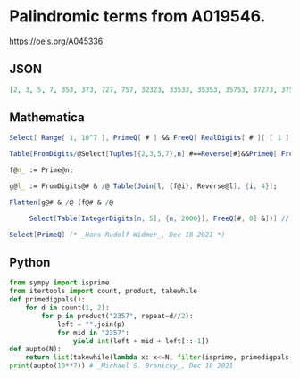 # Palindromic terms from A019546\.
https://oeis.org/A045336
## JSON
```JSON
[2, 3, 5, 7, 353, 373, 727, 757, 32323, 33533, 35353, 35753, 37273, 37573, 72227, 72727, 73237, 75557, 77377, 3222223, 3223223, 3233323, 3252523, 3272723, 3337333, 3353533, 3553553, 3722273, 3732373, 3773773, 7257527, 7327237, 7352537, 7527257, 7722277]
```
## Mathematica
```Mathematica
Select[ Range[ 1, 10^7 ], PrimeQ[ # ] && FreeQ[ RealDigits[ # ][ [ 1 ] ], 0 ] && FreeQ[ RealDigits[ # ][ [ 1 ] ], 1 ] && FreeQ[ RealDigits[ # ][ [ 1 ] ], 4 ] && FreeQ[ RealDigits[ # ][ [ 1 ] ], 6 ] && FreeQ[ RealDigits[ # ][ [ 1 ] ], 8 ] && FreeQ[ RealDigits[ # ][ [ 1 ] ], 9 ] && RealDigits[ # ][ [ 1 ] ] == Reverse[ RealDigits[ # ][ [ 1 ] ] ] & ]
```
```Mathematica
Table[FromDigits/@Select[Tuples[{2,3,5,7},n],#==Reverse[#]&&PrimeQ[ FromDigits[ #]]&],{n,12}]//Flatten (* _Harvey P. Dale_, Jun 19 2016 *)
```
```Mathematica
f@n_ := Prime@n;
```
```Mathematica
g@l_ := FromDigits@# & /@ Table[Join[l, {f@i}, Reverse@l], {i, 4}];
```
```Mathematica
Flatten[g@# & /@ (f@# & /@
```
```Mathematica
     Select[Table[IntegerDigits[n, 5], {n, 2000}], FreeQ[#, 0] &])] //
```
```Mathematica
Select[PrimeQ] (* _Hans Rudolf Widmer_, Dec 18 2021 *)
```
## Python
```Python
from sympy import isprime
from itertools import count, product, takewhile
def primedigpals():
    for d in count(1, 2):
        for p in product("2357", repeat=d//2):
            left = "".join(p)
            for mid in "2357":
                yield int(left + mid + left[::-1])
def aupto(N):
    return list(takewhile(lambda x: x<=N, filter(isprime, primedigpals())))
print(aupto(10**7)) # _Michael S. Branicky_, Dec 18 2021
```
